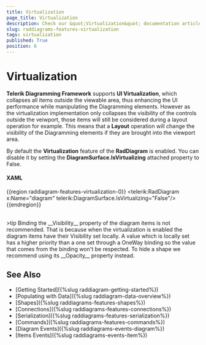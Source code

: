```yaml
---
title: Virtualization
page_title: Virtualization
description: Check our &quot;Virtualization&quot; documentation article for the RadDiagram {{ site.framework_name }} control.
slug: raddiagrams-features-virtualization
tags: virtualization
published: True
position: 6
---
```


# Virtualization

__Telerik Diagramming Framework__ supports __UI Virtualization__, which collapses all items outside the viewable area, thus enhancing the UI performance while manipulating the Diagramming elements. However as the virtualization implementation only collapses the visibility of the controls outside the veiwport, those items will still be considered during a layout operation for example. This means that a __Layout__ operation will change the visibility of the Diagramming elements if they are brought into the viewport area.

By default the __Virtualization__ feature of the __RadDiagram__ is enabled. You can disable it by setting the __DiagramSurface.IsVirtualizing__ attached property to False.
		
#### __XAML__	
{{region raddiagram-features-virtualization-0}}
    <telerik:RadDiagram x:Name="diagram" telerik:DiagramSurface.IsVirtualizing="False"/>	  		  
{{endregion}}

<br />
>tip Binding the __Visibility__ property of the diagram items is not recommended. That is because when the virtualization is enabled the diagram items have their Visibility set locally. A value which is locally set has a higher priority than a one set through a OneWay binding so the value that comes from the binding won't be respected. To hide a shape we recommend using its __Opacity__ property instead.

## See Also
 * [Getting Started]({%slug raddiagram-getting-started%})
 * [Populating with Data]({%slug raddiagram-data-overview%})
 * [Shapes]({%slug raddiagrams-features-shapes%})
 * [Connections]({%slug raddiagrams-features-connections%})
 * [Serialization]({%slug raddiagrams-features-serialization%})
 * [Commands]({%slug raddiagrams-features-commands%})
 * [Diagram Events]({%slug raddiagrams-events-diagram%})
 * [Items Events]({%slug raddiagrams-events-item%})
